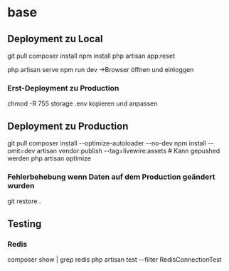 # base

## Deployment zu Local

git pull
composer install
npm install
php artisan app:reset

php artisan serve
npm run dev
->Browser öffnen und einloggen

### Erst-Deployment zu Production

chmod -R 755 storage
.env kopieren und anpassen

## Deployment zu Production

git pull
composer install --optimize-autoloader --no-dev
npm install --omit=dev
artisan vendor:publish --tag=livewire:assets # Kann gepushed werden
php artisan optimize

### Fehlerbehebung wenn Daten auf dem Production geändert wurden

git restore .

## Testing

### Redis

composer show | grep redis
php artisan test --filter RedisConnectionTest
